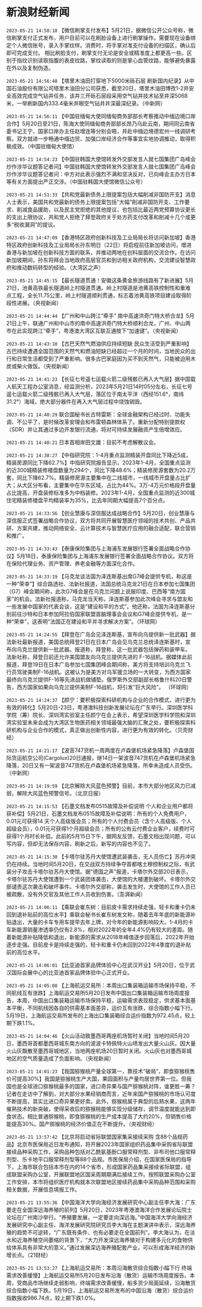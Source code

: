# 新浪财经新闻
`2023-05-21 14:58:18` 【微信刷掌支付发布】5月21日，据微信公开公众号称，微信刷掌支付正式发布，用户目前可以在刷脸设备上进行刷掌操作。需要现在设备绑定个人微信账号，录入手掌纹样。消费时，将手掌对准支付设备的扫描区，确认后即可完成支付。 相比刷脸支付，刷掌支付无论是安全或精准度上都更高一些。区别于指纹识别读取指腹的表皮纹路，掌纹读取的则是掌心血管纹路，能够避免暴露在外以及复制伪造。

`2023-05-21 14:56:48` 【塔里木油田打穿地下5000米砾石层 刷新国内纪录】从中国石油股份有限公司塔里木油田分公司获悉，截至20日，塔里木油田博孜1-2井安全高效完成空气钻井任务，该井三开砾石层段采用空气钻井技术钻至井深5068米，一举刷新国内333.4毫米井眼空气钻井井深最深纪录。（中新网）

`2023-05-21 14:56:11` 【中国驻缅甸大使同缅甸商务部部长考察推动中缅边境口岸合作】5月20日至21日，陈海大使同缅甸商务部部长昂乃乌赴云南，期间同云南省委书记王宁、国家口岸办主任赵增连等分别会晤，并赴中缅边境德宏州一线调研考察。双方就进一步畅通中缅边贸、加强口岸经济合作等事宜实地协调推动，取得积极成效。（中国驻缅甸大使馆）

`2023-05-21 14:54:23` 【中国驻韩国大使馆转发外交部发言人就七国集团广岛峰会炒作涉华议题答记者问】中国驻韩国大使馆转发外交部发言人就七国集团广岛峰会炒作涉华议题答记者问：中方对此表示强烈不满和坚决反对，已向峰会主办方日本等有关方面提出严正交涉。（中国驻韩国大使馆微信公众号）

`2023-05-21 14:51:33` 【共和党最新债务上限提案包括大幅削减非国防开支】消息人士表示，美国共和党最新的债务上限提案包括“大幅”削减非国防开支、工作要求、削减食品援助，以及民主党拒绝的其他提议，也包括比最近两党预算协议更长的支出上限协议，共和党人拒绝了拜登政府关于处方药支付改革和削减十几个或更多“税收漏洞”的提议。

`2023-05-21 14:47:09` 【香港特区政府创新科技及工业局局长将访问新加坡】香港特区政府创新科技及工业局局长孙东明日（22日）将启程前往新加坡访问，增进香港与新加坡在创新科技方面的联系，并推动两地在创科层面的交流合作。在访问新加坡期间，孙东将拜会当地政府高层官员和到访相关政府机构，交流建设智慧政府和推动数码转型的经验。（大湾区之声）

`2023-05-21 14:45:15` 【最长隧道贯通！安徽这条黄金旅游线路有了新进展】5月21日，池黄高铁最长隧道岭上村隧道贯通。岭上村隧道是池黄高铁控制性和重难点工程，全长11.75公里，岭上村隧道顺利贯通，标志着池黄高铁项目建设取得阶段性进展。（央视新闻）

`2023-05-21 14:44:44` 【广州和中山跨江“牵手” 南中高速洪奇门特大桥合龙】5月21日上午，联通广州和中山市的南中高速洪奇门特大桥顺利合龙，广州、中山两市在此实现跨江“牵手”，粤港澳大湾区互联互通按下“加速键”。（央视新闻）

`2023-05-21 14:43:10` 【古巴天然气燃油供应持续短缺 民众生活受到严重影响】古巴持续遭遇全国范围的天然气和燃油短缺已经超过一个月的时间，当地民众的出行和日常生活都受到了严重影响。很多古巴家庭因为买不到天然气，只能被迫用木炭或柴火做饭。（央视新闻）

`2023-05-21 14:41:23` 【长征七号遥七运载火箭二级残骸已再入大气层】据中国载人航天工程办公室消息，经监测分析，2023年5月21日14时05分左右，长征七号遥七运载火箭二级残骸已再入大气层，落区位于南太平洋（西经151.6°，南纬31.2°）海域，绝大部分器件在再入大气层过程中烧蚀销毁。

`2023-05-21 14:40:29` 联合国秘书长古特雷斯：全球金融架构已经过时、功能失调、不公平了，是时候改革安理会和布雷顿森林体系了。重新分配特别提款权（SDR）并让其通过多边开发银行流通，将对可持续发展融资产生倍增效应。

`2023-05-21 14:40:21` 日本首相岸田文雄：目前不考虑解散议会。

`2023-05-21 14:38:27` 【中指研究院：1-4月重点监测精装开盘同比下降近5成，精装房源同比下降62.7%】中指研究院报告显示，2023年1-4月，全国重点监测的近300城精装修楼盘数量为294个，同比下降48.6%；精装修房源套数为20.2万套，同比下降62.7%。精装修房源主要集中在二线城市，一线城市开盘量占比扩大；从大区分布看，主要集中在华东区域，占比为44%。3万-4万元价格段开盘量占比提高，开盘装修标准多为中档装修。2023年1-4月，全国重点监测的近300城住宅精装修楼盘平均精装率为35%，比去年同期大幅提高7个百分点。

`2023-05-21 14:33:56` 【创业慧康与深信服达成战略合作】5月20日，创业慧康与深信服正式签署战略合作协议，双方将共同开展智慧医疗领域的技术共创、产品共研、方案共建，推动网络安全、云计算技术与智慧医疗应用的融合适配，联合营销和推广。

`2023-05-21 14:33:43` 【泰康保险集团与上海浦东发展银行签署全面战略合作协议】5月18日，泰康保险集团与上海浦东发展银行签署全面战略合作协议。双方将在保险代理业务、资产管理、养老金融等方面深化合作。

`2023-05-21 14:33:19` 【马克龙谈法国为泽连斯基出席G7峰会提供专机，称这是一种“荣幸”】综合路透社、法新社报道，法国总统马克龙21日在日本参加七国集团（G7）峰会期间称，此次G7峰会是在乌克兰问题上说服印度、巴西等“南方国家”的机会。法新社报道称，马克龙当天称，泽连斯基参加此次峰会寻求与盟友和一些发展中国家的代表会谈，这是“建设和平的方式”。他还称，法国为泽连斯基分别前往沙特和日本参加阿拉伯国家联盟首脑理事会会议和G7峰会提供专机，是一种“荣幸”，这表明“法国正在建设和平并寻求解决方案”。（环球网）

`2023-05-21 14:24:55` 【拜登在广岛会见泽连斯基，宣布向乌提供新一批武器】据法新社最新报道，美国总统拜登21日在日本广岛会见乌克兰总统泽连斯基时，宣布向乌克兰提供新一批武器。报道称，拜登称，这一批武器包括弹药和装甲车。 法新社称，拜登日前还允许美国盟友向乌克兰提供先进的 F-16战机。据媒体此前报道，拜登19日在日本广岛参加七国集团峰会期间称，美方将支持培训乌克兰飞行员驾驶美制F-16战机。这被认为是美方对乌军援立场的一大转变，为西方国家最终向乌克兰提供F-16等先进战机做铺垫。俄罗斯外交部副部长格鲁什科20日警告，西方国家如果向乌克兰提供美制F-16战机，将引发“巨大风险”。 （环球网）

`2023-05-21 14:24:37` 【颜宁：要积极探索科研机构与企业的合作模式，进行更为有效的转化】5月20日-23日，粤港澳科技创新发展论坛在广东举行。深圳医学科学院（筹）院长、深圳湾实验室主任颜宁在会上表示，希望深圳医学科学院和深圳湾实验室未来会成为大湾区生物医药相关领域最强大脑的汇聚之处，要积极探索科研机构与企业合作的模式，真正做出创新性内容，进行更为有效的转化。（贝壳财经）

`2023-05-21 14:21:17` 【波音747货机一周两度在卢森堡机场紧急降落】卢森堡国际货运航空公司(Cargolux)20日通报，继14日一架波音747货机在卢森堡机场紧急降落，20日又有一架波音747货机在卢森堡机场紧急降落，所幸未造成人员受伤。（中新网）

`2023-05-21 14:19:59` 【北京解除大风蓝色预警】目前，本市大部分地区风力已减弱，解除大风蓝色预警信号。（北京日报）

`2023-05-21 14:15:53` 【石墨文档发布0515故障及补偿说明 个人和企业用户都将获补偿】5月21日，石墨文档发布0515故障及补偿说明：所有的个人免费用户，0.01元可获得14 天个人高级版会员；所有的个人付费会员（含个人高级版、个人超级会员），0.01元可获得1个月超级会员；所有的公有云付费企业客户，续费时可获得1个月时长补偿。此前的5月15日下午，据网友反馈，石墨文档出现问题，可以写内容，但却无法保存内容，刷新之后，新写的内容也不见了。

`2023-05-21 14:15:30` 【卡塔尔驻苏丹大使馆遭武装袭击，无人员伤亡】苏丹冲突仍在持续。当地时间5月20日，在交战双方持续争夺首都喀土穆控制权之际，有武装分子攻击卡塔尔驻苏丹大使馆。据“德国之声”报道，卡塔尔外交部20日表示，卡塔尔驻苏丹大使馆遭到一个武装团体袭击，大使馆的大楼遭到破坏。卡塔尔外交部谴责这次袭击和破坏事件。卡塔尔外交部称，袭击发生时，大使馆的工作人员已被疏散，没有外交官及其他工作人员收到伤害。（澎湃新闻）

`2023-05-21 14:06:11` 【乘联会崔东树：目前皮卡需求持续走强，轻卡和重卡仍未回到退补贴前的高位水平】乘联会秘书长崔东树发文称，随着去年年底的新能源补贴退出，大量的卡车专用车提早去年上牌，对今年的新能源影响较大。1-4月的卡车新能源销量渗透率仍仅有2.8%，相对2022年的全年4.4%仍有较大的差距。随着新能源补贴降低和退出，新能源的需求从2018年峰值逐步回落后，2022年开始逐步走强。目前皮卡是持续走强的，轻卡和重卡仍未回到2022年4季度的退补贴前的高位水平。

`2023-05-21 14:06:01` 【比亚迪首家品牌体验中心在武汉开业】5月20日，位于武汉国际会展中心的比亚迪首家品牌体验中心正式开业。

`2023-05-21 14:05:08` 【上海航运交易所：本周出口集装箱运输市场保持平稳，不同航线互有涨跌】上海航运交易所5月20日发布中国出口集装箱运输市场周度报告，本周，中国出口集装箱运输市场保持平稳，运输需求表现稳定，供求基本面基本平衡，不同航线因各自的供需基本面差异，运价互有涨跌，综合指数小幅下行。5月19日，上海航运交易所发布的上海出口集装箱综合运价指数为972.45点，较上期下跌1.1%。

`2023-05-21 14:04:46` 【火山活动致墨西哥两座机场暂时关闭】当地时间5月20日，墨西哥首都墨西哥城东南方向的波波卡特佩特火山喷发出大量火山灰。因大量火山灰飘散至墨西哥城地区，当地两座机场20日暂时关闭。火山灰也对墨西哥城地区的空气质量造成了负面影响。（央视新闻）

`2023-05-21 14:01:23` 【我国猕猴桃产量全球第一，靠技术“破局”，即食猕猴桃售价可提高30%】我国是猕猴桃生产大国，果园面积与产量均居世界第一位。但我国也是全球进口猕猴桃最多的国家，进口奇异果与国产猕猴桃对阵，谁更胜一筹？记者在走访中了解到，对大部分水果经销商而言，近年来国产猕猴桃的市场认可度不断提高，其实比进口奇异果更好卖。此外，猕猴桃属于典型的后熟水果，这两年催熟技术的新突破，使得采收后的猕猴桃能够实现分级储存，调节温度就能达到即食状态。相比普通猕猴桃，即食猕猴桃的生产成本提高了大约20%，但销售价格能提高30%。国产猕猴桃的经济价值正在不断提升。（央视财经）

`2023-05-21 13:57:42` 【北京将启动省际联盟国家集采接续采购 含88个品规药品】北京市医保局近日发布通知，将开展2023年国家组织药品集中采购省际联盟接续品种采购工作，采购品种包括对乙酰氨基酚口服常释剂型、非布司他口服常释剂型、乐卡地平口服常释剂型等88个品规。市医保局介绍，在国家医保局的指导下，上海市联合包括本市在内的14个省市，形成国家药品集采接续省际联盟，组成联盟采购办公室，开展联盟地区国采周期期满后接续工作。按照联盟采购办公室工作安排，本市将组织医疗机构就本次联盟地区接续药品集中采购品种范围和采购相关数据，开展信息填报工作。

`2023-05-21 13:55:36` 【中国海洋大学向海经济发展研究中心副主任李大海：广东要走在全国深远海养殖的前列】5月20日，2023年粤港澳海洋合作发展论坛院士论坛在广州南沙举行。“养殖要发展，一定要走向深远海。”中国海洋大学向海经济发展研究中心副主任、海洋发展研究院研究员李大海在主题演讲中表示，深远海养殖的趋势不可逆转，“广东既有条件、也有必要走在全国前列”。李大海认为，在淡水和近海养殖空间萎缩的背景下，“大力开发深远海养殖对于构建多元化的食物供给体系具有非常大的意义。”通过发展深远海养殖配套产业，可以形成海洋经济的新增长点。（21财经）

`2023-05-21 13:53:27` 【上海航运交易所：本周沿海散货综合指数小幅下行 终端需求改善缓慢】上海航运交易所5月20日发布沿海（散货）运输市场周度报告。本周，受商品市场继续走弱影响，终端需求改善缓慢，船多货少局面延续，沿海散货综合指数小幅下跌。5月19日，上海航运交易所发布的中国沿海（散货）综合运价指数报收986.74点，较上期下跌1.0%。

